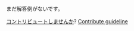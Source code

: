 
まだ解答例がないです。

[コントリビュートしませんか](https://github.com/BFEdev/BFE.dev-solutions/blob/main/problem/create-a-priority-queue-in-javascript_ja.md)?  [Contribute guideline](https://github.com/BFEdev/BFE.dev-solutions#how-to-contribute)
